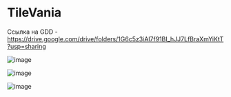 # TileVania

Ссылка на GDD - https://drive.google.com/drive/folders/1G6c5z3iAl7f91BI_hJJ7LfBraXmYiKtT?usp=sharing

![image](https://github.com/user-attachments/assets/a4ef5abc-54e1-4570-b35a-5354b00a087b)

![image](https://github.com/user-attachments/assets/872b31d1-f0d0-439e-98d4-00b122d25427)

![image](https://github.com/user-attachments/assets/dd1044c5-e9da-44bd-aa7a-1c940abc6f88)

